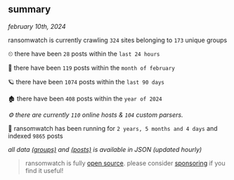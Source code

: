 
## summary
_february 10th, 2024_

ransomwatch is currently crawling `324` sites belonging to `173` unique groups

⏲ there have been `28` posts within the `last 24 hours`

🦈 there have been `119` posts within the `month of february`

🪐 there have been `1074` posts within the `last 90 days`

🏚 there have been `408` posts within the `year of 2024`

_⚙️ there are currently `110` online hosts & `104` custom parsers._

🦕 ransomwatch has been running for `2 years, 5 months and 4 days` and indexed `9865` posts

_all data  [(groups)](http://ransomwhat.telemetry.ltd/groups) and [(posts)](http://ransomwhat.telemetry.ltd/posts) is available in JSON (updated hourly)_

> ransomwatch is fully [open source](https://github.com/joshhighet/ransomwatch#ransomwatch--). please consider [sponsoring](https://github.com/sponsors/joshhighet) if you find it useful!
